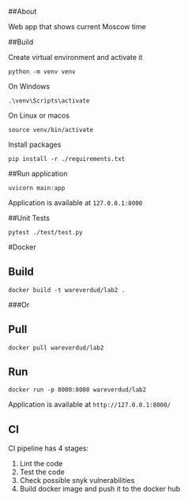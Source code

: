 ##About

Web app that shows current Moscow time

##Build

Create virtual environment and activate it

`python -m venv venv`

On Windows

`.\venv\Scripts\activate`

On Linux or macos

`source venv/bin/activate`

Install packages

`pip install -r ./requirements.txt`


##Run application

`uvicorn main:app`

Application is available at `127.0.0.1:8000`

##Unit Tests

`pytest ./test/test.py`

#Docker

## Build

`docker build -t wareverdud/lab2 .`

###Or

## Pull

`docker pull wareverdud/lab2`

## Run

`docker run -p 8000:8000 wareverdud/lab2`

Application is available at `http://127.0.0.1:8000/`

## CI

CI pipeline has 4 stages:

1. Lint the code
2. Test the code
3. Check possible snyk vulnerabilities
4. Build docker image and push it to the docker hub